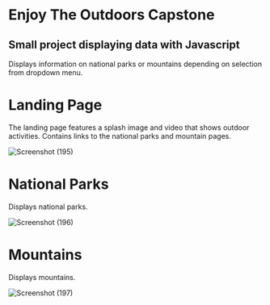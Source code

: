 # Enjoy The Outdoors Capstone 


## Small project displaying data with Javascript

Displays information on national parks or mountains depending on selection from dropdown menu.

# Landing Page

The landing page features a splash image and video that shows outdoor activities. Contains links to the national parks and mountain pages.

![Screenshot (195)](https://github.com/brycem9/enjoy-the-outdoors-capstone2/assets/123997306/b51931f2-2131-4466-9da6-6e084a3057d5)

# National Parks

Displays national parks.

![Screenshot (196)](https://github.com/brycem9/enjoy-the-outdoors-capstone2/assets/123997306/f03865ea-de3d-4595-bbeb-8e2821542c73)


# Mountains

Displays mountains.

![Screenshot (197)](https://github.com/brycem9/enjoy-the-outdoors-capstone2/assets/123997306/cc6180cb-49f1-4a2b-82ee-c1b6587f58c0)

